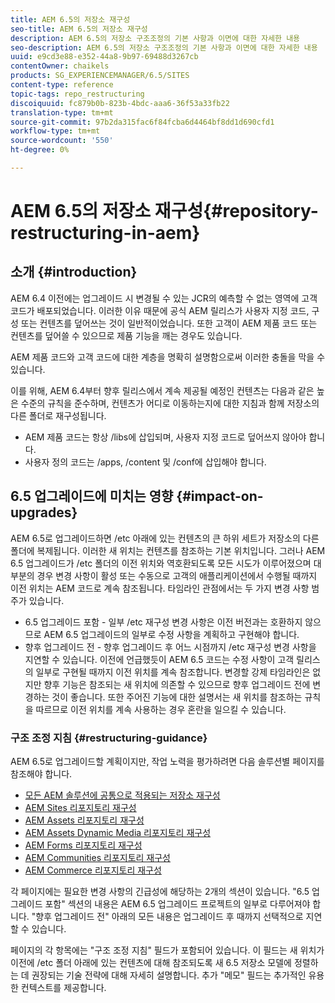 ```yaml
---
title: AEM 6.5의 저장소 재구성
seo-title: AEM 6.5의 저장소 재구성
description: AEM 6.5의 저장소 구조조정의 기본 사항과 이면에 대한 자세한 내용
seo-description: AEM 6.5의 저장소 구조조정의 기본 사항과 이면에 대한 자세한 내용
uuid: e9cd3e88-e352-44a8-9b97-69488d3267cb
contentOwner: chaikels
products: SG_EXPERIENCEMANAGER/6.5/SITES
content-type: reference
topic-tags: repo_restructuring
discoiquuid: fc879b0b-823b-4bdc-aaa6-36f53a33fb22
translation-type: tm+mt
source-git-commit: 97b2da315fac6f84fcba6d4464bf8dd1d690cfd1
workflow-type: tm+mt
source-wordcount: '550'
ht-degree: 0%

---
```



# AEM 6.5의 저장소 재구성{#repository-restructuring-in-aem}

## 소개 {#introduction}

AEM 6.4 이전에는 업그레이드 시 변경될 수 있는 JCR의 예측할 수 없는 영역에 고객 코드가 배포되었습니다. 이러한 이유 때문에 공식 AEM 릴리스가 사용자 지정 코드, 구성 또는 컨텐츠를 덮어쓰는 것이 일반적이었습니다. 또한 고객이 AEM 제품 코드 또는 컨텐츠를 덮어쓸 수 있으므로 제품 기능을 깨는 경우도 있습니다.

AEM 제품 코드와 고객 코드에 대한 계층을 명확히 설명함으로써 이러한 충돌을 막을 수 있습니다.

이를 위해, AEM 6.4부터 향후 릴리스에서 계속 제공될 예정인 컨텐츠는 다음과 같은 높은 수준의 규칙을 준수하며, 컨텐츠가 어디로 이동하는지에 대한 지침과 함께 저장소의 다른 폴더로 재구성됩니다.

* AEM 제품 코드는 항상 /libs에 삽입되며, 사용자 지정 코드로 덮어쓰지 않아야 합니다.
* 사용자 정의 코드는 /apps, /content 및 /conf에 삽입해야 합니다.

## 6.5 업그레이드에 미치는 영향 {#impact-on-upgrades}

AEM 6.5로 업그레이드하면 /etc 아래에 있는 컨텐츠의 큰 하위 세트가 저장소의 다른 폴더에 복제됩니다. 이러한 새 위치는 컨텐츠를 참조하는 기본 위치입니다. 그러나 AEM 6.5 업그레이드가 /etc 폴더의 이전 위치와 역호환되도록 모든 시도가 이루어졌으며 대부분의 경우 변경 사항이 활성 또는 수동으로 고객의 애플리케이션에서 수행될 때까지 이전 위치는 AEM 코드로 계속 참조됩니다. 타임라인 관점에서는 두 가지 변경 사항 범주가 있습니다.

* 6.5 업그레이드 포함 - 일부 /etc 재구성 변경 사항은 이전 버전과는 호환하지 않으므로 AEM 6.5 업그레이드의 일부로 수정 사항을 계획하고 구현해야 합니다.
* 향후 업그레이드 전 - 향후 업그레이드 후 어느 시점까지 /etc 재구성 변경 사항을 지연할 수 있습니다. 이전에 언급했듯이 AEM 6.5 코드는 수정 사항이 고객 릴리스의 일부로 구현될 때까지 이전 위치를 계속 참조합니다. 변경할 강제 타임라인은 없지만 향후 기능은 참조되는 새 위치에 의존할 수 있으므로 향후 업그레이드 전에 변경하는 것이 좋습니다. 또한 주어진 기능에 대한 설명서는 새 위치를 참조하는 규칙을 따르므로 이전 위치를 계속 사용하는 경우 혼란을 일으킬 수 있습니다.

### 구조 조정 지침 {#restructuring-guidance}

AEM 6.5로 업그레이드할 계획이지만, 작업 노력을 평가하려면 다음 솔루션별 페이지를 참조해야 합니다.

* [모든 AEM 솔루션에 공통으로 적용되는 저장소 재구성](/help/sites-deploying/all-repository-restructuring-in-aem-6-5.md)
* [AEM Sites 리포지토리 재구성](/help/sites-deploying/sites-repository-restructuring-in-aem-6-5.md)
* [AEM Assets 리포지토리 재구성](/help/sites-deploying/assets-repository-restructuring-in-aem-6-5.md)
* [AEM Assets Dynamic Media 리포지토리 재구성](/help/sites-deploying/dynamicmedia-repository-restructuring-in-aem-6-5.md)
* [AEM Forms 리포지토리 재구성](/help/sites-deploying/forms-repository-restructuring-in-aem-6-5.md)
* [AEM Communities 리포지토리 재구성](/help/sites-deploying/communities-repository-restructuring-in-aem-6-5.md)
* [AEM Commerce 리포지토리 재구성](/help/sites-deploying/ecommerce-repository-restructuring-in-aem-6-5.md)

각 페이지에는 필요한 변경 사항의 긴급성에 해당하는 2개의 섹션이 있습니다. &quot;6.5 업그레이드 포함&quot; 섹션의 내용은 AEM 6.5 업그레이드 프로젝트의 일부로 다루어져야 합니다. &quot;향후 업그레이드 전&quot; 아래의 모든 내용은 업그레이드 후 때까지 선택적으로 지연할 수 있습니다.

페이지의 각 항목에는 &quot;구조 조정 지침&quot; 필드가 포함되어 있습니다. 이 필드는 새 위치가 이전에 /etc 폴더 아래에 있는 컨텐츠에 대해 참조되도록 새 6.5 저장소 모델에 정렬하는 데 권장되는 기술 전략에 대해 자세히 설명합니다. 추가 &quot;메모&quot; 필드는 추가적인 유용한 컨텍스트를 제공합니다.
